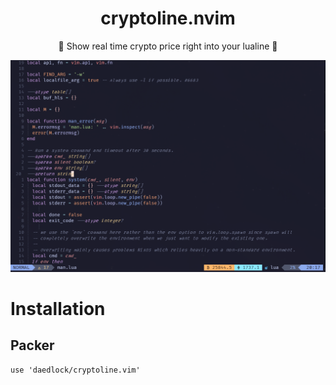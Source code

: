 <h1 align="center">cryptoline.nvim</h1>
<p align="center">
🚀 Show real time crypto price right into your lualine 🚀


</p>
<img src="assets/screenshot.png"/>


# Installation
## Packer
```
use 'daedlock/cryptoline.vim'
```


<!-- # Configuration (Optional) -->
<!-- By default, the plugin will add BTC, ETH tickers to `section_y` in lualine (refer to screenshot). If you want to customize this behavior and include it in a different section. You can do -->
<!--  -->
<!-- ``` -->
<!-- local cryptoline = require("cryptoline") -->
<!--  -->
<!-- cryptoline.setup({ -->
<!--     lua_line -->
<!-- }) -->
<!-- ``` -->


